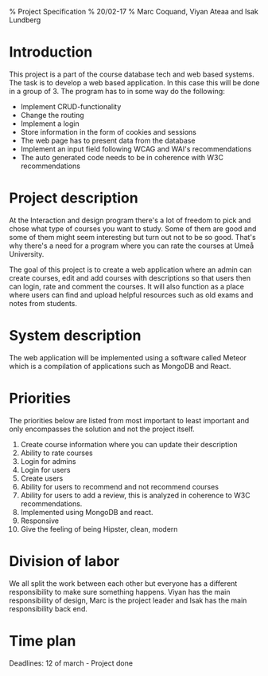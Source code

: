 % Project Specification
% 20/02-17
% Marc Coquand, Viyan Ateaa and Isak Lundberg

# Introduction

This project is a part of the course database tech and web based systems. The
task is to develop a web based application. In this case this will be done in a
group of 3. The program has to in some way do the following:

* Implement CRUD-functionality
* Change the routing
* Implement a login
* Store information in the form of cookies and sessions
* The web page has to present data from the database
* Implement an input field following WCAG and WAI's recommendations
* The auto generated code needs to be in coherence with W3C recommendations


# Project description

At the Interaction and design program there's a lot of freedom to pick and chose
what type of courses you want to study. Some of them are good and some of them
might seem interesting but turn out not to be so good. That's why there's a need
for a program where you can rate the courses at Umeå University. 

The goal of this project is to create a web application where an admin can
create courses, edit and add courses with descriptions so that users then can
login, rate and comment the courses. It will also function as a place where
users can find and upload helpful resources such as old exams and notes from
students.

# System description

The web application will be implemented using a software called Meteor which is
a compilation of applications such as MongoDB and React. 


# Priorities

The priorities below are listed from most important to least important and only
encompasses the solution and not the project itself.

1. Create course information where you can update their description
2. Ability to rate courses
3. Login for admins
4. Login for users
5. Create users
6. Ability for users to recommend and not recommend courses
7. Ability for users to add a review, this is analyzed in coherence to W3C
   recommendations.
8. Implemented using MongoDB and react.
9. Responsive
10. Give the feeling of being Hipster, clean, modern


# Division of labor

We all split the work between each other but everyone has a different
responsibility to make sure something happens. Viyan has the main responsibility
of design, Marc is the project leader and Isak has the main responsibility back
end.



# Time plan

Deadlines:
12 of march - Project done
